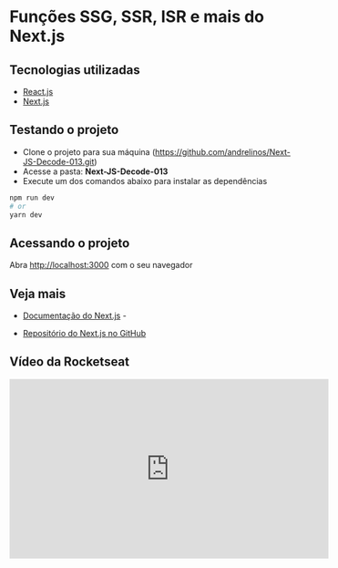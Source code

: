 # Funções SSG, SSR, ISR e mais do Next.js

## Tecnologias utilizadas

- [React.js](https://reactjs.org/)
- [Next.js](https://nextjs.org/)

## Testando o projeto

- Clone o projeto para sua máquina (<https://github.com/andrelinos/Next-JS-Decode-013.git>)
- Acesse a pasta: **Next-JS-Decode-013**
- Execute um dos comandos abaixo para instalar as dependências

```bash
npm run dev
# or
yarn dev
```

## Acessando o projeto

Abra [http://localhost:3000](http://localhost:3000) com o seu navegador

## Veja mais

- [Documentação do Next.js](https://nextjs.org/docs) -

- [Repositório do Next.js no GitHub](https://github.com/vercel/next.js/)

## Vídeo da Rocketseat

<iframe width="560" height="315" src="https://www.youtube.com/embed/2LS6rP3ykJk?controls=0" title="YouTube video player" frameborder="0" allow="accelerometer; autoplay; clipboard-write; encrypted-media; gyroscope; picture-in-picture" allowfullscreen></iframe>
